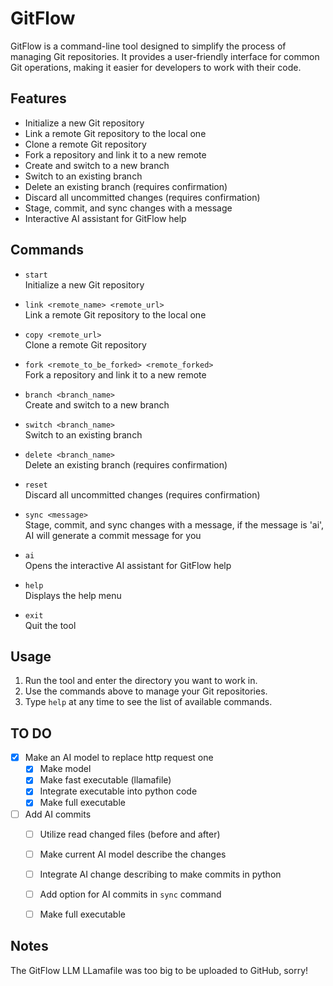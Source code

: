 # GitFlow

GitFlow is a command-line tool designed to simplify the process of managing Git repositories. It provides a user-friendly interface for common Git operations, making it easier for developers to work with their code.

## Features

- Initialize a new Git repository
- Link a remote Git repository to the local one
- Clone a remote Git repository
- Fork a repository and link it to a new remote
- Create and switch to a new branch
- Switch to an existing branch
- Delete an existing branch (requires confirmation)
- Discard all uncommitted changes (requires confirmation)
- Stage, commit, and sync changes with a message
- Interactive AI assistant for GitFlow help

## Commands

- `start`  
  Initialize a new Git repository

- `link <remote_name> <remote_url>`  
  Link a remote Git repository to the local one

- `copy <remote_url>`  
  Clone a remote Git repository

- `fork <remote_to_be_forked> <remote_forked>`  
  Fork a repository and link it to a new remote

- `branch <branch_name>`  
  Create and switch to a new branch

- `switch <branch_name>`  
  Switch to an existing branch

- `delete <branch_name>`  
  Delete an existing branch (requires confirmation)

- `reset`  
  Discard all uncommitted changes (requires confirmation)

- `sync <message>`  
  Stage, commit, and sync changes with a message, if the message is 'ai', AI will generate a commit message for you

- `ai`  
  Opens the interactive AI assistant for GitFlow help

- `help`  
  Displays the help menu

- `exit`  
  Quit the tool

## Usage

1. Run the tool and enter the directory you want to work in.
2. Use the commands above to manage your Git repositories.
3. Type `help` at any time to see the list of available commands.

**TO DO**
------------
- [x] Make an AI model to replace http request one
    - [x] Make model
    - [x] Make fast executable (llamafile)
    - [x] Integrate executable into python code
    - [x] Make full executable
- [ ] Add AI commits
  - [ ] Utilize read changed files (before and after)
  - [ ] Make current AI model describe the changes
  - [ ] Integrate AI change describing to make commits in python
  - [ ] Add option for AI commits in `sync` command
  - [ ]  Make full executable



**Notes**
------------
The GitFlow LLM LLamafile was too big to be uploaded to GitHub, sorry!
